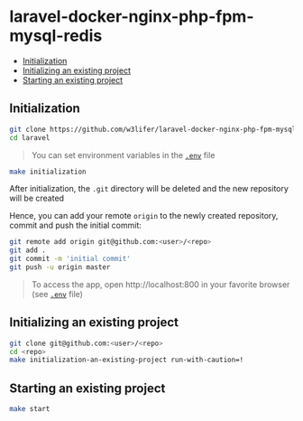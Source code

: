 # laravel-docker-nginx-php-fpm-mysql-redis

- [Initialization](#initialization)
- [Initializing an existing project](#initializing-an-existing-project)
- [Starting an existing project](#starting-an-existing-project)

## Initialization

``` sh
git clone https://github.com/w3lifer/laravel-docker-nginx-php-fpm-mysql-redis laravel
cd laravel
```

> You can set environment variables in the [`.env`](.env) file

``` sh
make initialization
```

After initialization, the `.git` directory will be deleted and the new repository will be created

Hence, you can add your remote `origin` to the newly created repository, commit and push the initial commit:

``` sh
git remote add origin git@github.com:<user>/<repo>
git add .
git commit -m 'initial commit'
git push -u origin master
```

> To access the app, open http://localhost:800 in your favorite browser (see [`.env`](.env) file)

## Initializing an existing project

``` sh
git clone git@github.com:<user>/<repo>
cd <repo>
make initialization-an-existing-project run-with-caution=!
```

## Starting an existing project

``` sh
make start
```
